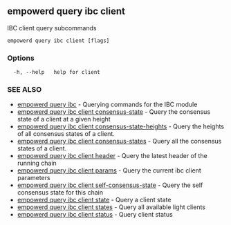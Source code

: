 ## empowerd query ibc client

IBC client query subcommands

```
empowerd query ibc client [flags]
```

### Options

```
  -h, --help   help for client
```

### SEE ALSO

* [empowerd query ibc](empowerd_query_ibc.md)	 - Querying commands for the IBC module
* [empowerd query ibc client consensus-state](empowerd_query_ibc_client_consensus-state.md)	 - Query the consensus state of a client at a given height
* [empowerd query ibc client consensus-state-heights](empowerd_query_ibc_client_consensus-state-heights.md)	 - Query the heights of all consensus states of a client.
* [empowerd query ibc client consensus-states](empowerd_query_ibc_client_consensus-states.md)	 - Query all the consensus states of a client.
* [empowerd query ibc client header](empowerd_query_ibc_client_header.md)	 - Query the latest header of the running chain
* [empowerd query ibc client params](empowerd_query_ibc_client_params.md)	 - Query the current ibc client parameters
* [empowerd query ibc client self-consensus-state](empowerd_query_ibc_client_self-consensus-state.md)	 - Query the self consensus state for this chain
* [empowerd query ibc client state](empowerd_query_ibc_client_state.md)	 - Query a client state
* [empowerd query ibc client states](empowerd_query_ibc_client_states.md)	 - Query all available light clients
* [empowerd query ibc client status](empowerd_query_ibc_client_status.md)	 - Query client status


